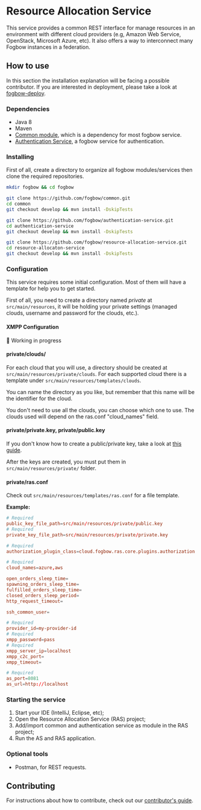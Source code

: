 # Resource Allocation Service

This service provides a common REST interface for manage resources in an environment with different cloud providers (e.g, Amazon Web Service, OpenStack, Microsoft Azure, etc). It also offers a way to interconnect many Fogbow instances in a federation.

## How to use

In this section the installation explanation will be facing a possible contributor. If you are interested in deployment, please take a look at [fogbow-deploy](https://github.com/fogbow/fogbow-deploy).

### Dependencies

- Java 8
- Maven
- [Common module](https://github.com/fogbow/common/), which is a dependency for most fogbow service.
- [Authentication Service](https://github.com/fogbow/authentication-service/), a fogbow service for authentication.

### Installing

First of all, create a directory to organize all fogbow modules/services then clone the required repositories.

```bash
mkdir fogbow && cd fogbow

git clone https://github.com/fogbow/common.git
cd common
git checkout develop && mvn install -DskipTests

git clone https://github.com/fogbow/authentication-service.git
cd authentication-service
git checkout develop && mvn install -DskipTests

git clone https://github.com/fogbow/resource-allocation-service.git
cd resource-allocaton-service
git checkout develop && mvn install -DskipTests
```

### Configuration

This service requires some initial configuration. Most of them will have a template for help you to get started.

First of all, you need to create a directory named _private_ at `src/main/resources`, it will be holding your private settings (managed clouds, username and password for the clouds, etc.).

#### XMPP Configuration

:pushpin: Working in progress

#### private/clouds/

For each cloud that you will use, a directory should be created at `src/main/resources/private/clouds`. For each supported cloud there is a template under `src/main/resources/templates/clouds`.

You can name the directory as you like, but remember that this name will be the identifier for the cloud.

You don't need to use all the clouds, you can choose which one to use. The clouds used will depend on the ras.conf "cloud_names" field.

#### private/private.key, private/public.key

If you don't know how to create a public/private key, take a look at [this guide](https://docs.oracle.com/cd/E19683-01/806-4078/6jd6cjru7/index.html).

After the keys are created, you must put them in `src/main/resources/private/` folder.

#### private/ras.conf

Check out `src/main/resources/templates/ras.conf` for a file template.

**Example:**

```conf
# Required
public_key_file_path=src/main/resources/private/public.key
# Required
private_key_file_path=src/main/resources/private/private.key

# Required
authorization_plugin_class=cloud.fogbow.ras.core.plugins.authorization.DefaultAuthorizationPlugin

# Required
cloud_names=azure,aws

open_orders_sleep_time=
spawning_orders_sleep_time=
fulfilled_orders_sleep_time=
closed_orders_sleep_period=
http_request_timeout=

ssh_common_user=

# Required
provider_id=my-provider-id
# Required
xmpp_password=pass
# Required
xmpp_server_ip=localhost
xmpp_c2c_port=
xmpp_timeout=

# Required
as_port=8081
as_url=http://localhost
```

### Starting the service

1. Start your IDE (IntelliJ, Eclipse, etc);
2. Open the Resource Allocation Service (RAS) project;
3. Add/import common and authentication service as module in the RAS project;
4. Run the AS and RAS application.

### Optional tools

- Postman, for REST requests.

## Contributing

For instructions about how to contribute, check out our [contributor's guide](https://github.com/fogbow/resource-allocation-service/blob/master/CONTRIBUTING.md).
